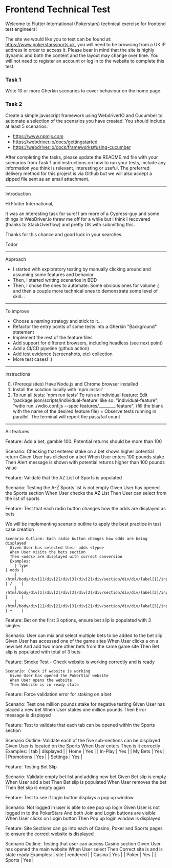 # Frontend Technical Test

Welcome to Flutter International (Pokerstars) technical exercise for frontend test engineers!

The site we would like you to test can be found at: https://www.pokerstarssports.uk, you will need to be browsing from a UK IP address in order to access it. Please bear in mind that the site is highly dynamic and both the content and the layout may change over time. You will not need to register an account or log in to the website to complete this test.

### Task 1
Write 10 or more Gherkin scenarios to cover behaviour on the home page.

### Task 2
Create a simple javascript framework using WebdriverIO and Cucumber to automate a selection of the scenarios you have created. You should include at least 5 scenarios.
- https://www.npmjs.com
- https://webdriver.io/docs/gettingstarted
- https://webdriver.io/docs/frameworks#using-cucumber

After completing the tasks, please update the README.md file with your scenarios from Task 1 and instructions on how to run your tests, include any information you think is relevant, interesting or useful. The preferred delivery method for this project is via Github but we will also accept a zipped file sent as an email attachment.

************
Introduction

Hi Flutter International,

It was an interesting task for sure!
I am more of a Cypress-guy and some things in WebDriver.io threw me off for a while 
but I think I recovered (thanks to StackOverflow) and pretty OK with submitting this.

Thanks for this chance and good luck in your searches.

Todor

********
Approach

- I started with exploratory testing by manually clicking around and assuming some 
  features and behavior
- Then, I started writing scenarios in BDD
- Then, I chose the ones to automate: Some obvious ones for volume :) and then 
a couple more technical ones to demonstrate some level of skill...

**********
To improve

- Choose a naming strategy and stick to it...
- Refactor the entry points of some tests into a Gherkin "Background" statement
- Implement the rest of the feature files
- Add support for different browsers, including headless (see next point)
- Add a CI/CD pipeline (github action)
- Add test evidence (screenshots, etc) collection
- More test cases! :)

************
Instructions

0. (Prerequisites) Have Node.js and Chrome browser installed
1. Install the solution locally with 'npm install'
2. To run all tests: 'npm run tests'
   To run an individual feature: Edit 'package.json/scripts/individual-feature' like so:
   "individual-feature": "wdio run ./wdio.conf.js --spec features/________.feature",
   (fill the blank with the name of the desired feature file)
= Observe tests running in parallel. The terminal will report the pass/fail count

************
All features

Feature: Add a bet, gamble 100. Potential returns should be more than 100

  Scenario: Checking that entered stake on a bet shows higher potential return
    Given User has clicked on a bet
    When User enters 100 pounds stake
    Then Alert message is shown with potential returns higher than 100 pounds value


Feature: Validate that the AZ List of Sports is populated

  Scenario: Testing the A-Z Sports list is not empty
    Given User has opened the Sports section
    When User checks the AZ List
    Then User can select from the list of sports


Feature: Test that each radio button changes how the odds are displayed as bets

  We will be implementing scenario outline to apply the best practice in test case creation

    Scenario Outline: Each radio button changes how odds are being displayed
      Given User has selected their odds <type>
      When User visits the bets section
      Then <odds> are displayed with correct conversion
      Examples:
        | type                                                                      | odds |
        | /html/body/div[1]/div[2]/div[3]/div[2]/div/section/div/div/label[1]/input | /    |
        | /html/body/div[1]/div[2]/div[3]/div[2]/div/section/div/div/label[2]/input | .    |
        | /html/body/div[1]/div[2]/div[3]/div[2]/div/section/div/div/label[3]/input | +    |


Feature:  Bet on the first 3 options, ensure bet slip is populated with 3 singles

  Scenario: User can mix and select multiple bets to be added to the bet slip
    Given User has accessed one of the game sites
    When User clicks a on a new bet
    And add two more other bets from the same game site
    Then Bet slip is populated with total of 3 bets


Feature: Smoke Test - Check website is working correctly and is ready

    Scenario: Check if website is working
      Given User has opened the PokerStar website
      When User opens the website
      Then Website is in ready state


Feature: Force validation error for staking on a bet

  Scenario: Test one million pounds stake for negative testing
    Given User has placed a new bet
    When User stakes one million pounds
    Then Error message is displayed


Feature: Test to validate that each tab can be opened within the Sports section

  Scenario Outline: Validate each of the five sub-sections can be displayed
    Given User is located on the Sports
    When User enters <tab>
    Then is it correctly <displayed>
    Examples:
      | tab        | displayed |
      | Home       | Yes       |
      | In-Play    | Yes       |
      | My Bets    | Yes       |
      | Promotions | Yes       |
      | Settings   | Yes       |


Feature: Testing Bet Slip

  Scenario: Validate empty bet list and adding new bet
    Given Bet slip is empty
    When User add a bet
    Then Bet slip is populated
    When User removes the bet
    Then Bet slip is empty again


Feature: Test to see if login button displays a pop up window

  Scenario: Not logged in user is able to see pop up login
    Given User is not logged in to the PokerStars
    And both Join and Login buttons are visible
    When User clicks on Login button
    Then Pop up login window is displayed


Feature: Site Sections can go into each of Casino, Poker and Sports pages to ensure the correct website is displayed

  Scenario Outline: Testing that user can access Casino section
    Given User has opened the main website
    When User select <site>
    Then Correct site is <rendered> and is state ready
    Examples:
      | site   | rendered |
      | Casino | Yes      |
      | Poker  | Yes      |
      | Sports | Yes      |